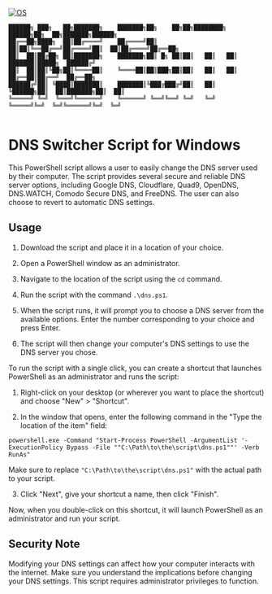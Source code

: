 [![OS](https://img.shields.io/badge/OS-Windows-blue)](https://img.shields.io/badge/OS-Windows-blue)
```
██████╗ ███╗   ██╗███████╗    ███████╗██╗    ██╗██╗████████╗ ██████╗██╗  ██╗███████╗██████╗ 
██╔══██╗████╗  ██║██╔════╝    ██╔════╝██║    ██║██║╚══██╔══╝██╔════╝██║  ██║██╔════╝██╔══██╗
██║  ██║██╔██╗ ██║███████╗    ███████╗██║ █╗ ██║██║   ██║   ██║     ███████║█████╗  ██████╔╝
██║  ██║██║╚██╗██║╚════██║    ╚════██║██║███╗██║██║   ██║   ██║     ██╔══██║██╔══╝  ██╔══██╗
██████╔╝██║ ╚████║███████║    ███████║╚███╔███╔╝██║   ██║   ╚██████╗██║  ██║███████╗██║  ██║
╚═════╝ ╚═╝  ╚═══╝╚══════╝    ╚══════╝ ╚══╝╚══╝ ╚═╝   ╚═╝    ╚═════╝╚═╝  ╚═╝╚══════╝╚═╝  ╚═╝
                                                                                            
```


# DNS Switcher Script for Windows



This PowerShell script allows a user to easily change the DNS server used by their computer. The script provides several secure and reliable DNS server options, including Google DNS, Cloudflare, Quad9, OpenDNS, DNS.WATCH, Comodo Secure DNS, and FreeDNS. The user can also choose to revert to automatic DNS settings.

## Usage

1. Download the script and place it in a location of your choice.

2. Open a PowerShell window as an administrator.

3. Navigate to the location of the script using the `cd` command.

4. Run the script with the command `.\dns.ps1`.

5. When the script runs, it will prompt you to choose a DNS server from the available options. Enter the number corresponding to your choice and press Enter.

6. The script will then change your computer's DNS settings to use the DNS server you chose.

To run the script with a single click, you can create a shortcut that launches PowerShell as an administrator and runs the script:

1. Right-click on your desktop (or wherever you want to place the shortcut) and choose "New" > "Shortcut".

2. In the window that opens, enter the following command in the "Type the location of the item" field:

```
powershell.exe -Command "Start-Process PowerShell -ArgumentList '-ExecutionPolicy Bypass -File ""C:\Path\to\the\script\dns.ps1""' -Verb RunAs"
```

Make sure to replace `"C:\Path\to\the\script\dns.ps1"` with the actual path to your script.

3. Click "Next", give your shortcut a name, then click "Finish".

Now, when you double-click on this shortcut, it will launch PowerShell as an administrator and run your script.

## Security Note

Modifying your DNS settings can affect how your computer interacts with the internet. Make sure you understand the implications before changing your DNS settings. This script requires administrator privileges to function.
